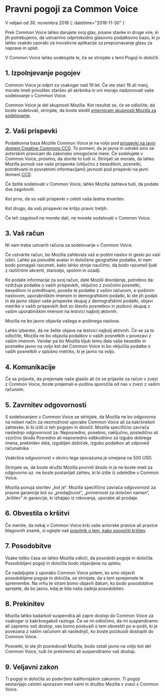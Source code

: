 # Pravni pogoji za Common Voice

V veljavi od 30. novembra 2018 {: datetime="2018-11-30" }

Prek Common Voice lahko darujete svoj glas, pisane stavke in druge vire, ki jih potrebujemo, da ustvarimo odprtokodno glasovno podatkovno bazo, ki jo lahko vsakdo uporabi za inovativne aplikacije za prepoznavanje glasu za naprave in splet.

V Common Voice lahko sodelujete le, če se strinjate s temi Pogoji in določili.

## 1. Izpolnjevanje pogojev
Common Voice je odprt za vsakogar nad 19 let. Če ste stari 19 ali manj, morate imeti privolitev staršev ali skrbnika in oni morajo nadzorovati vaše sodelovanje v Common Voice.

Common Voice je del skupnosti Mozilla. Kot rezultat se, če se odločite, da boste sodelovali, strinjate, da boste sledili [smernicam skupnosti Mozilla za sodelovanje](https://www.mozilla.org/en-US/about/governance/policies/participation/).

## 2. Vaši prispevki 
Podatkovna baza Mozille Common Voice je na voljo pod [prispevki na javni domeni Creative Commons CC0](https://creativecommons.org/publicdomain/zero/1.0/). To pomeni, da je javna in odrekli smo se avtorskim pravicam do zakonsko omogočene mere. Če sodelujete v Common Voice, prosimo, da storite to tudi vi. Strinjati se morate, da lahko Mozilla ponudi vse vaše prispevke (vključno z besedilom, posnetki, potrditvami in povratnimi informacijami) javnosti pod prispevki na javni domeni [CC0](https://creativecommons.org/publicdomain/zero/1.0/).

Če želite sodelovati v Common Voice, lahko Mozilla zahteva tudi, da podate dve zagotovili:

Kot prvo, da so vaši prispevki v celoti vaša lastna stvaritev.

Kot drugo, da vaši prispevki ne kršijo pravic tretjih. 

Če teh zagotovil ne morete dati, ne morete sodelovati v Common Voice. 

## 3. Vaš račun
Ni vam treba ustvariti računa za sodelovanje v Common Voice. 

Če ustvarite račun, bo Mozilla zahtevala vaš e-poštni naslov in geslo po vaši izbiri. Lahko pa ponudite avatar in določene geografske podatke, ki nam bodo pomagali razumeti, kako lahko stroje naučimo, da bodo razumeli ljudi z različnimi akcenti, starostjo, spolom in ozadji.

Ko podate informacije za svoj račun, date Mozilli dovoljenje, potrebno da: 
vzdržuje podatke o vaših prispevkih, vključno z zvočnimi posnetki, besedilom in potrditvami, 
poveže te podatke z vašim računom, e-poštnim naslovom, uporabniškim imenom in demografskimi podatki, ki ste jih podali in
da javno objavi vaše prispevke skupaj z demografskimi podatki,
objavi metrike o vaših prispevkih (kot so število posnetkov in jezikov) skupaj z vašim uporabniškim imenom na lestvici najbolj aktivnih.

Mozilla ne bo javno objavila vašega e-poštnega naslova.

Lahko izberete, da ne želite objave na lestvici najbolj aktivnih. Če se za to odločite, Mozilla ne bo objavila podatkov o vaših posnetkih v povezavi z vašim imenom. Vendar pa bo Mozilla kljub temu dala vaše besedilo in posnetke javno na voljo kot del Common Voice in bo vključila podatke o vaših posnetkih v splošno metriko, ki je javno na voljo.

## 4. Komunikacije
Če se prijavite, da prejemate naše glasilo ali če se prijavite za račun v zvezi z Common Voice, boste prejemali e-poštna sporočila od nas v zvezi z vašim računom. 

## 5. Zavrnitev odgovornosti

S sodelovanjem v Common Voice se strinjate, da Mozilla ne bo odgovorna na noben način za nezmožnost uporabe Common Voice ali za  kakršnekoli zahtevke, ki bi izšli iz teh pogojev in določil. Mozilla specifično zavrača naslednjo odgovornost za:
Neposredno, posebno, naključno, posledično ali vzorčno škodo
Posredno ali neposredno odškodnino za izgubo dobrega imena, prekinitev dela, izgubljen dobiček, izgubo podatkov ali odpoved računalnika

Vsakršna odgovornost v okviru tega sporazuma je omejena na 500 USD.

Strinjate se, da boste družbi Mozilla povrnili škodo in je ne boste imeli za odgovorno oz. ne boste postavljali zahtev, ki bi izšle iz udeležbe v Common Voice.

Mozilla ponuja storitev „kot je“. Mozilla specifično zavrača odgovornost za pravne garancije kot so „prodajljivost“, „primernost za določen namen“, „kršitev“ in garancije, ki izhajajo iz rokovanja, uporabe ali prodaje. 

## 6. Obvestila o kršitvi
Če menite, da nekaj v Common Voice krši vaše avtorske pravice ali pravice blagovnih znamk, si oglejte naš [pravilnik o tem, kako sporočiti kršitev](https://www.mozilla.org/about/legal/report-infringement/).

## 7. Posodobitve
Vsake toliko časa se lahko Mozilla odloči, da posodobi pogoje in določila. Posodobljeni pogoji in določila bodo objavljena na spletu. 

Če nadaljujete z uporabo Common Voice potem, ko smo objavili posodobljene pogoje in določila, se strinjate, da s tem sprejemate te spremembe. Na vrhu te strani bomo objavili datum, ko bodo posodobitve sprejete, da bo jasno, kdaj je bila naša zadnja posodobitev. 

## 8. Prekinitev
Mozilla lahko kadarkoli suspendira ali zapre dostop do Common Voice za vsakogar iz kakršnegakoli razloga. Če se mi odločimo, da mi suspendiramo ali zapremo vaš dostop, vas bomo poskusili o tem obvestiti po e-pošti, ki je povezana z vašim računom ali naslednjič, ko boste poizkusili dostopiti do Common Voice. 

Posnetki, ki ste jih posredovali Mozilla, bodo ostali javno na voljo kot del Common Voice, tudi če prekinemo ali suspendiramo vaš dostop.

## 9. Veljavni zakon
Ti pogoji in določila so podvrženi kalifornijskim zakonom. Ti pogoji sestavljajo celotni sporazum med vami in družbo Mozilla v zvezi s Common Voice.
